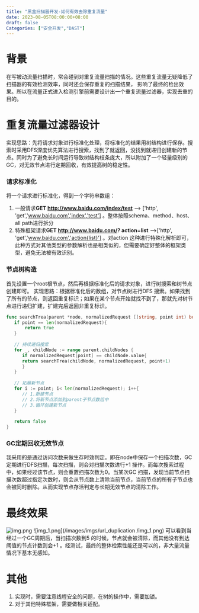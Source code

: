 ```yaml
---
title: "黑盒扫描器开发-如何有效去除重复流量"
date: 2023-08-05T08:00:00+08:00
draft: false
Categories: ["安全开发","DAST"]
---
```


# 背景
在写被动流量扫描时，常会碰到对重复流量扫描的情况。这些重复流量无疑降低了扫描器的有效检测效率，同时还会保存重复的扫描结果， 影响了最终的检出效果。所以在流量正式进入检测引擎前需要设计出一个重复流量过滤器，实现去重的目的。

# 重复流量过滤器设计
实现思路：先将请求对象进行标准化处理，将标准化的结果用树结构进行保存。搜索时采用DFS深度优先算法进行搜索，找到了就返回，没找到就递归创建新的节点。同时为了避免长时间运行导致树结构枝条庞大，所以附加了一个轻量级别的GC，对无效节点进行定期回收，有效提高树的稳定性。

### 请求标准化
将一个请求进行标准化，得到一个字符串数组：
1. 一般请求**GET http://www.baidu.com/index/test**
   -->
   ['http',
   'get','www.baidu.com','index','test']
   。整体按照schema、method、host、all path进行拆分
2. 特殊框架请求**GET http://www.baidu.com/?
   action=list** -->['http',
   'get','www.baidu.com','action{list}']
   。对action
   这种进行特殊化解析即可，此种方式对其他类型的参数解析也是相类似的，但需要确定好整体的框架类型，避免无法被有效识别。

### 节点树构造
首先设置一个root根节点，然后再根据标准化后的请求对象，进行树搜索和树节点创建即可。
实现思路：根据标准化后的数组，对节点树进行DFS
搜索。如果找到了所有的节点，则返回重复标识；如果在某个节点开始就找不到了，那就先对树节点进行递归扩建，扩建完后返回非重复标识。
```go
func searchTrea(parent *node, normalizedRequest []string, point int) bool {
   if point == len(normalizedRequest){
       return true
   }
   
   // 持续递归搜索
   for _, childNode := range parent.childNodes {
      if normalizedRequest[point] == childNode.value{
      return searchTrea(childNode, normalizedRequest, point+1)
      }
   }
   
   // 拓展新节点
   for i := point; i< len(normalizedRequest); i++{
      // 1.新建节点
      // 2.将新节点添加到parent子节点数组中
      // 3.循环创建新节点
   }
   
   return false
}
```

### GC定期回收无效节点
我采用的是通过访问次数来做生存时效判定。即在node中保存一个扫描次数，GC
定期进行DFS扫描，每次扫描，则会对扫描次数进行+1
操作。而每次搜索过程中，如果经过该节点，则会重置扫描次数为0。当某次GC
扫描，发现当前节点扫描次数超过指定次数时，则会从节点数上清除当前节点，当前节点的所有子节点也会被同时删除。从而实现节点存活判定与长期无效节点的清除工作。

# 最终效果
![img.png](/images/imgs/url_duplication/img.png)
![img_1.png](/images/imgs/url_duplication
/img_1.png)
可以看到当经过一个GC周期后，当扫描次数到5
的时候，节点就会被清除，而其他没有到达阈值的节点计数则会+1
。经测试，最终的整体检索性能还是可以的，非大量流量情况下基本无感知。

# 其他
1. 实现时，需要注意线程安全的问题，在树的操作中，需要加锁。
2. 对于其他特殊框架，需要做相关适配。